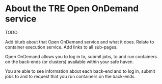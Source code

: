 # About the TRE Open OnDemand service

TODO

Add blurb about that Open OnDemand service and what it does.
Relate to container execution service.
Add links to all sub-pages.

Open OnDemand allows you to log in to, submit jobs, to and run containers on the back-ends (or clusters) available within your safe haven.

You are able to see information about each back-end and to log in, submit jobs to and to request that you run containers on the back-ends.
